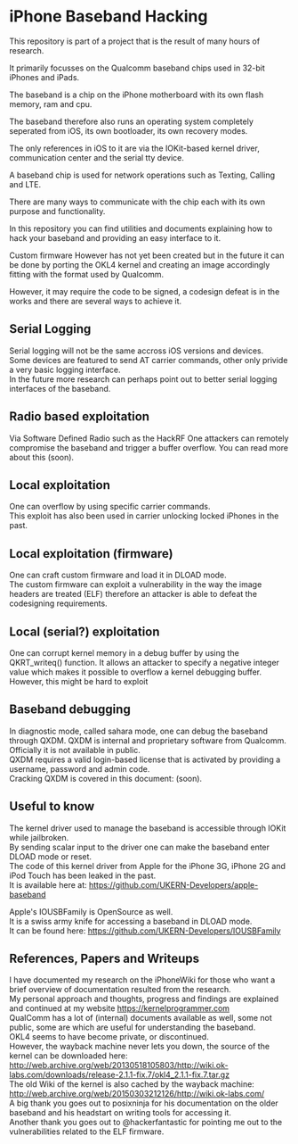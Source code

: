 # iPhone Baseband Hacking

This repository is part of a project that is the result of many hours of research.  

It primarily focusses on the Qualcomm baseband chips used in 32-bit iPhones and iPads.  

The baseband is a chip on the iPhone motherboard with its own flash memory, ram and cpu.  

The baseband therefore also runs an operating system completely seperated from iOS, its own bootloader, its own recovery modes. 

The only references in iOS to it are via the IOKit-based kernel driver, communication center and the serial tty device.  

A baseband chip is used for network operations such as Texting, Calling and LTE.  

There are many ways to communicate with the chip each with its own purpose and functionality.  

In this repository you can find utilities and documents explaining how to hack your baseband and providing an easy interface to it.

Custom firmware However has not yet been created but in the future it can be done by porting the OKL4 kernel and creating an image accordingly fitting with the format used by Qualcomm.  

However, it may require the code to be signed, a codesign defeat is in the works and there are several ways to achieve it.  


## Serial Logging

Serial logging will not be the same accross iOS versions and devices.  
Some devices are featured to send AT carrier commands, other only privide a very basic logging interface.  
In the future more research can perhaps point out to better serial logging interfaces of the baseband.  


## Radio based exploitation

Via Software Defined Radio such as the HackRF One attackers can remotely compromise the baseband and trigger a buffer overflow. 
You can read more about this (soon).  


## Local exploitation

One can overflow by using specific carrier commands.  
This exploit has also been used in carrier unlocking locked iPhones in the past.  


## Local exploitation (firmware)

One can craft custom firmware and load it in DLOAD mode.  
The custom firmware can exploit a vulnerability in the way the image headers are treated (ELF) therefore an attacker is able to defeat the codesigning requirements.  


## Local (serial?) exploitation

One can corrupt kernel memory in a debug buffer by using the QKRT_writeq() function.
It allows an attacker to specify a negative integer value which makes it possible to overflow a kernel debugging buffer.
However, this might be hard to exploit


## Baseband debugging

In diagnostic mode, called sahara mode, one can debug the baseband through QXDM.
QXDM is internal and proprietary software from Qualcomm.  
Officially it is not available in public.  
QXDM requires a valid login-based license that is activated by providing a username, password and admin code.  
Cracking QXDM is covered in this document: (soon).  


## Useful to know

The kernel driver used to manage the baseband is accessible through IOKit while jailbroken.  
By sending scalar input to the driver one can make the baseband enter DLOAD mode or reset.  
The code of this kernel driver from Apple for the iPhone 3G, iPhone 2G and iPod Touch has been leaked in the past.  
It is available here at: https://github.com/UKERN-Developers/apple-baseband  

Apple's IOUSBFamily is OpenSource as well.  
It is a swiss army knife for accessing a baseband in DLOAD mode.  
It can be found here: https://github.com/UKERN-Developers/IOUSBFamily  


## References, Papers and Writeups

I have documented my research on the iPhoneWiki for those who want a brief overview of documentation resulted from the research.  
My personal approach and thoughts, progress and findings are explained and continued at my website https://kernelprogrammer.com  
QualComm has a lot of (internal) documents available as well, some not public, some are which are useful for understanding the baseband.  
OKL4 seems to have become private, or discontinued.  
However, the wayback machine never lets you down, the source of the kernel can be downloaded here: http://web.archive.org/web/20130518105803/http://wiki.ok-labs.com/downloads/release-2.1.1-fix.7/okl4_2.1.1-fix.7.tar.gz  
The old Wiki of the kernel is also cached by the wayback machine: http://web.archive.org/web/20150303212126/http://wiki.ok-labs.com/  
A big thank you goes out to posixninja for his documentation on the older baseband and his headstart on writing tools for accessing it.  
Another thank you goes out to @hackerfantastic for pointing me out to the vulnerabilities related to the ELF firmware.


